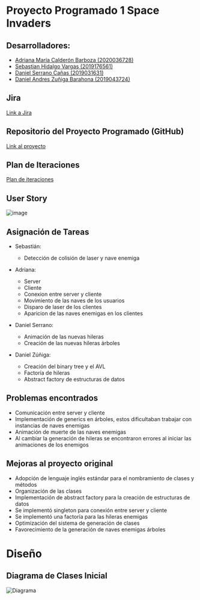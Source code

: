 # Proyecto Programado 1 Space Invaders
## Desarrolladores:
- [Adriana María Calderón Barboza (2020036728)](https://github.com/cuadriante) 
- [Sebastian Hidalgo Vargas (2019176561)](https://github.com/Katharsis0)
- [Daniel Serrano Cañas (2019031631)](https://github.com/dansecan25) 
- [Daniel Andres Zuñiga Barahona (2019043724)](https://github.com/danyazunigab)

## Jira
[Link a Jira](https://projprog1spaceinvaders.atlassian.net/jira/software/projects/SPAC/boards/1)

## Repositorio del Proyecto Programado (GitHub)
[Link al proyecto](https://github.com/dansecan25/Proyecto1-SpaceInvaders)

## Plan de Iteraciones
[Plan de iteraciones](https://projprog1spaceinvaders.atlassian.net/jira/software/projects/SPAC/boards/1/roadmap)
## User Story
![image](https://user-images.githubusercontent.com/62965634/120426545-878c5e00-c32d-11eb-81eb-b32dc6572027.png)

## Asignación de Tareas
- Sebastián:
  - Detección de colisión de laser y nave enemiga 
  
  
- Adriana:
  - Server
  - Cliente
  - Conexion entre server y cliente
  - Movimiento de las naves de los usuarios 
  - Disparo de laser de los clientes
  - Aparicion de las naves enemigas en los clientes 

- Daniel Serrano:
  - Animación de las nuevas hileras
  - Creación de las nuevas hileras árboles

- Daniel Zúñiga:
  - Creación del binary tree y el AVL
  - Factoría de hileras
  - Abstract factory de estructuras de datos


## Problemas encontrados
  - Comunicación entre server y cliente 
  - Implementación de generics en árboles, estos dificultaban trabajar con instancias de naves enemigas
  - Animación de muerte de las naves enemigas
  - Al cambiar la generación de hileras se encontraron errores al iniciar las animaciones de los enemigos


## Mejoras al proyecto original
  - Adopción de lenguaje inglés estándar para el nombramiento de clases y métodos
  - Organización de las clases
  - Implementación de abstract factory para la creación de estructuras de datos
  - Se implementó singleton para conexión entre server y cliente
  - Se implementó una factoría para las hileras enemigas
  - Optimización del sistema de generación de clases
  - Favorecimiento de la generación de naves enemigas árboles

# Diseño
## Diagrama de Clases Inicial
![Diagrama](Diagrama.png)

